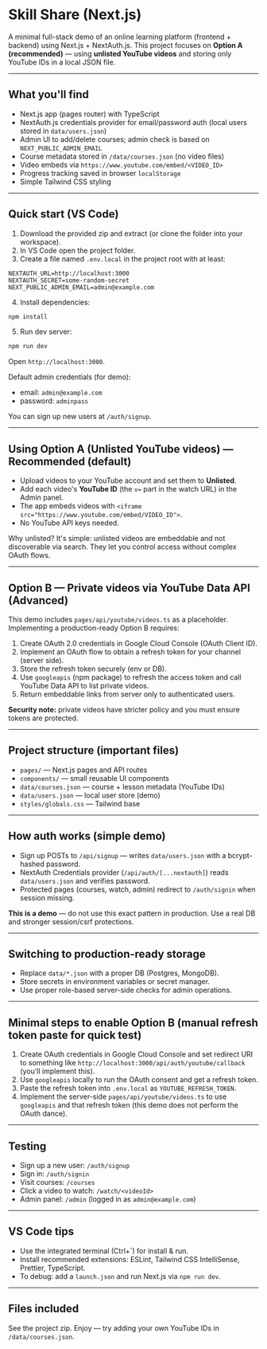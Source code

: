 # Skill Share (Next.js)

A minimal full-stack demo of an online learning platform (frontend + backend) using Next.js + NextAuth.js.
This project focuses on **Option A (recommended)** — using **unlisted YouTube videos** and storing only YouTube IDs in a local JSON file.

---

## What you'll find

- Next.js app (pages router) with TypeScript
- NextAuth.js credentials provider for email/password auth (local users stored in `data/users.json`)
- Admin UI to add/delete courses; admin check is based on `NEXT_PUBLIC_ADMIN_EMAIL`
- Course metadata stored in `/data/courses.json` (no video files)
- Video embeds via `https://www.youtube.com/embed/<VIDEO_ID>`
- Progress tracking saved in browser `localStorage`
- Simple Tailwind CSS styling

---

## Quick start (VS Code)

1. Download the provided zip and extract (or clone the folder into your workspace).
2. In VS Code open the project folder.
3. Create a file named `.env.local` in the project root with at least:

```
NEXTAUTH_URL=http://localhost:3000
NEXTAUTH_SECRET=some-random-secret
NEXT_PUBLIC_ADMIN_EMAIL=admin@example.com
```

4. Install dependencies:

```bash
npm install
```

5. Run dev server:

```bash
npm run dev
```

Open `http://localhost:3000`.

Default admin credentials (for demo):
- email: `admin@example.com`
- password: `adminpass`

You can sign up new users at `/auth/signup`.

---

## Using Option A (Unlisted YouTube videos) — Recommended (default)

- Upload videos to your YouTube account and set them to **Unlisted**.
- Add each video's **YouTube ID** (the `v=` part in the watch URL) in the Admin panel.
- The app embeds videos with `<iframe src="https://www.youtube.com/embed/VIDEO_ID">`.
- No YouTube API keys needed.

Why unlisted? It's simple: unlisted videos are embeddable and not discoverable via search. They let you control access without complex OAuth flows.

---

## Option B — Private videos via YouTube Data API (Advanced)

This demo includes `pages/api/youtube/videos.ts` as a placeholder. Implementing a production-ready Option B requires:

1. Create OAuth 2.0 credentials in Google Cloud Console (OAuth Client ID).
2. Implement an OAuth flow to obtain a refresh token for your channel (server side).
3. Store the refresh token securely (env or DB).
4. Use `googleapis` (npm package) to refresh the access token and call YouTube Data API to list private videos.
5. Return embeddable links from server only to authenticated users.

**Security note:** private videos have stricter policy and you must ensure tokens are protected.

---

## Project structure (important files)

- `pages/` — Next.js pages and API routes
- `components/` — small reusable UI components
- `data/courses.json` — course + lesson metadata (YouTube IDs)
- `data/users.json` — local user store (demo)
- `styles/globals.css` — Tailwind base

---

## How auth works (simple demo)

- Sign up POSTs to `/api/signup` — writes `data/users.json` with a bcrypt-hashed password.
- NextAuth Credentials provider (`/api/auth/[...nextauth]`) reads `data/users.json` and verifies password.
- Protected pages (courses, watch, admin) redirect to `/auth/signin` when session missing.

**This is a demo** — do not use this exact pattern in production. Use a real DB and stronger session/csrf protections.

---

## Switching to production-ready storage

- Replace `data/*.json` with a proper DB (Postgres, MongoDB).
- Store secrets in environment variables or secret manager.
- Use proper role-based server-side checks for admin operations.

---

## Minimal steps to enable Option B (manual refresh token paste for quick test)

1. Create OAuth credentials in Google Cloud Console and set redirect URI to something like `http://localhost:3000/api/auth/youtube/callback` (you'll implement this).
2. Use `googleapis` locally to run the OAuth consent and get a refresh token.
3. Paste the refresh token into `.env.local` as `YOUTUBE_REFRESH_TOKEN`.
4. Implement the server-side `pages/api/youtube/videos.ts` to use `googleapis` and that refresh token (this demo does not perform the OAuth dance).

---

## Testing

- Sign up a new user: `/auth/signup`
- Sign in: `/auth/signin`
- Visit courses: `/courses`
- Click a video to watch: `/watch/<videoId>`
- Admin panel: `/admin` (logged in as `admin@example.com`)

---

## VS Code tips

- Use the integrated terminal (Ctrl+`) for install & run.
- Install recommended extensions: ESLint, Tailwind CSS IntelliSense, Prettier, TypeScript.
- To debug: add a `launch.json` and run Next.js via `npm run dev`.

---

## Files included

See the project zip. Enjoy — try adding your own YouTube IDs in `/data/courses.json`.

